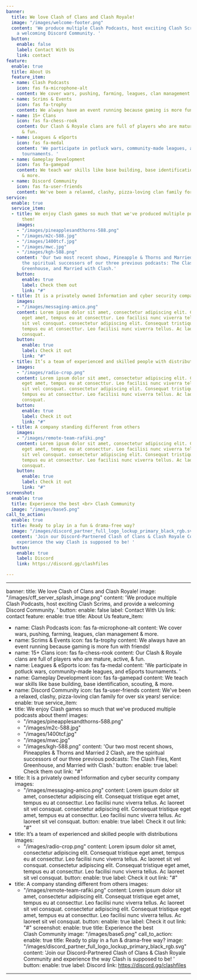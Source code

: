 ```yaml
---
banner:
  title: We love Clash of Clans and Clash Royale!
  image: "/images/welcome-footer.png"
  content: 'We produce multiple Clash Podcasts, host exciting Clash Scrims, and provide
    a welcoming Discord Community. '
  button:
    enable: false
    label: Contact With Us
    link: contact
feature:
  enable: true
  title: About Us
  feature_item:
  - name: Clash Podcasts
    icon: fas fa-microphone-alt
    content: We cover wars, pushing, farming, leagues, clan management & more.
  - name: Scrims & Events
    icon: fas fa-trophy
    content: We always have an event running because gaming is more fun with friends!
  - name: 15+ Clans
    icon: fas fa-chess-rook
    content: Our Clash & Royale clans are full of players who are mature, active,
      & fun.
  - name: Leagues & eSports
    icon: fas fa-medal
    content: 'We participate in potluck wars, community-made leagues, and eSports
      tournaments. '
  - name: Gameplay Development
    icon: fas fa-gamepad
    content: We teach war skills like base building, base identification, scouting,
      & more.
  - name: Discord Community
    icon: fas fa-user-friends
    content: We've been a relaxed, clashy, pizza-loving clan family for over six years!
service:
  enable: true
  service_item:
  - title: We enjoy Clash games so much that we've produced multiple podcasts about
      them!
    images:
    - "/images/pineapplesandthorns-588.png"
    - "/images/m2c-588.jpg"
    - "/images/1400tcf.jpg"
    - "/images/mwc.jpg"
    - "/images/kgh-588.png"
    content: 'Our two most recent shows, Pineapple & Thorns and Married 2 Clash, are
      the spiritual successors of our three previous podcasts: The Clash Files, Kent
      Greenhouse, and Married with Clash.'
    button:
      enable: true
      label: Check them out
      link: "#"
  - title: It is a privately owned Information and cyber security company
    images:
    - "/images/messaging-amico.png"
    content: Lorem ipsum dolor sit amet, consectetur adipiscing elit. Consequat tristique
      eget amet, tempus eu at consecttur. Leo facilisi nunc viverra tellus. Ac laoreet
      sit vel consquat. consectetur adipiscing elit. Consequat tristique eget amet,
      tempus eu at consecttur. Leo facilisi nunc viverra tellus. Ac laoreet sit vel
      consquat.
    button:
      enable: true
      label: Check it out
      link: "#"
  - title: It’s a team of experienced and skilled people with distributions
    images:
    - "/images/radio-crop.png"
    content: Lorem ipsum dolor sit amet, consectetur adipiscing elit. Consequat tristique
      eget amet, tempus eu at consecttur. Leo facilisi nunc viverra tellus. Ac laoreet
      sit vel consquat. consectetur adipiscing elit. Consequat tristique eget amet,
      tempus eu at consecttur. Leo facilisi nunc viverra tellus. Ac laoreet sit vel
      consquat.
    button:
      enable: true
      label: Check it out
      link: "#"
  - title: A company standing different from others
    images:
    - "/images/remote-team-rafiki.png"
    content: Lorem ipsum dolor sit amet, consectetur adipiscing elit. Consequat tristique
      eget amet, tempus eu at consecttur. Leo facilisi nunc viverra tellus. Ac laoreet
      sit vel consquat. consectetur adipiscing elit. Consequat tristique eget amet,
      tempus eu at consecttur. Leo facilisi nunc viverra tellus. Ac laoreet sit vel
      consquat.
    button:
      enable: true
      label: Check it out
      link: "#"
screenshot:
  enable: true
  title: Experience the best <br> Clash Community
  image: "/images/base5.png"
call_to_action:
  enable: true
  title: Ready to play in a fun & drama-free way?
  image: "/images/discord_partner_full_logo_lockup_primary_black_rgb.svg"
  content: 'Join our Discord-Partnered Clash of Clans & Clash Royale Community and
    experience the way Clash is supposed to be! '
  button:
    enable: true
    label: Discord
    link: https://discord.gg/clashfiles

---
```

***

banner:
title: We love Clash of Clans and Clash Royale!
image: "/images/cff_server_splash_image.png"
content: 'We produce multiple Clash Podcasts, host exciting Clash Scrims, and provide
a welcoming Discord Community. '
button:
enable: false
label: Contact With Us
link: contact
feature:
enable: true
title: About Us
feature_item:

* name: Clash Podcasts
  icon: fas fa-microphone-alt
  content: We cover wars, pushing, farming, leagues, clan management & more.
* name: Scrims & Events
  icon: fas fa-trophy
  content: We always have an event running because gaming is more fun with friends!
* name: 15+ Clans
  icon: fas fa-chess-rook
  content: Our Clash & Royale clans are full of players who are mature, active,
  & fun.
* name: Leagues & eSports
  icon: fas fa-medal
  content: 'We participate in potluck wars, community-made leagues, and eSports
  tournaments. '
* name: Gameplay Development
  icon: fas fa-gamepad
  content: We teach war skills like base building, base identification, scouting,
  & more.
* name: Discord Community
  icon: fas fa-user-friends
  content: We've been a relaxed, clashy, pizza-loving clan family for over six years!
  service:
  enable: true
  service_item:
* title: We enjoy Clash games so much that we've produced multiple podcasts about
  them!
  images:
  * "/images/pineapplesandthorns-588.png"
  * "/images/m2c-588.jpg"
  * "/images/1400tcf.jpg"
  * "/images/mwc.jpg"
  * "/images/kgh-588.png" content: 'Our two most recent shows, Pineapples & Thorns and Married 2 Clash, are the spiritual successors of our three previous podcasts: The Clash Files, Kent Greenhouse, and Married with Clash.' button: enable: true label: Check them out link: "#"
* title: It is a privately owned Information and cyber security company
  images:
  * "/images/messaging-amico.png"
    content: Lorem ipsum dolor sit amet, consectetur adipiscing elit. Consequat tristique
    eget amet, tempus eu at consecttur. Leo facilisi nunc viverra tellus. Ac laoreet
    sit vel consquat. consectetur adipiscing elit. Consequat tristique eget amet,
    tempus eu at consecttur. Leo facilisi nunc viverra tellus. Ac laoreet sit vel
    consquat.
    button:
    enable: true
    label: Check it out
    link: "#"
* title: It’s a team of experienced and skilled people with distributions
  images:
  * "/images/radio-crop.png"
    content: Lorem ipsum dolor sit amet, consectetur adipiscing elit. Consequat tristique
    eget amet, tempus eu at consecttur. Leo facilisi nunc viverra tellus. Ac laoreet
    sit vel consquat. consectetur adipiscing elit. Consequat tristique eget amet,
    tempus eu at consecttur. Leo facilisi nunc viverra tellus. Ac laoreet sit vel
    consquat.
    button:
    enable: true
    label: Check it out
    link: "#"
* title: A company standing different from others
  images:
  * "/images/remote-team-rafiki.png"
    content: Lorem ipsum dolor sit amet, consectetur adipiscing elit. Consequat tristique
    eget amet, tempus eu at consecttur. Leo facilisi nunc viverra tellus. Ac laoreet
    sit vel consquat. consectetur adipiscing elit. Consequat tristique eget amet,
    tempus eu at consecttur. Leo facilisi nunc viverra tellus. Ac laoreet sit vel
    consquat.
    button:
    enable: true
    label: Check it out
    link: "#"
    screenshot:
    enable: true
    title: Experience the best <br> Clash Community
    image: "/images/base5.png"
    call_to_action:
    enable: true
    title: Ready to play in a fun & drama-free way?
    image: "/images/discord_partner_full_logo_lockup_primary_black_rgb.svg"
    content: 'Join our Discord-Partnered Clash of Clans & Clash Royale Community and
    experience the way Clash is supposed to be! '
    button:
    enable: true
    label: Discord
    link: https://discord.gg/clashfiles

***